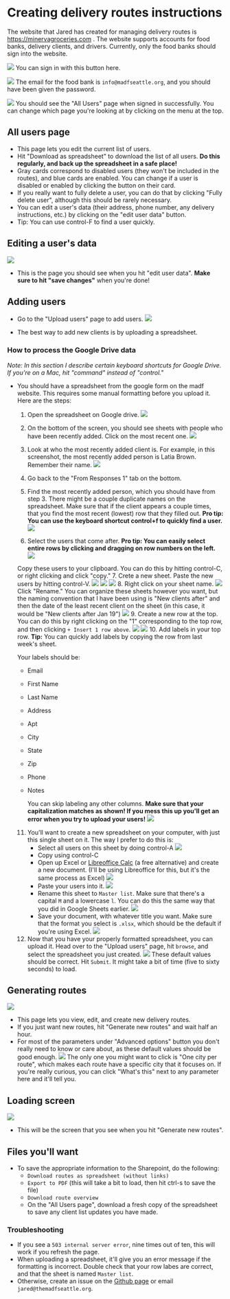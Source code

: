 # Creating delivery routes instructions

The website that Jared has created for managing delivery routes is https://minervagroceries.com .
The website supports accounts for food banks, delivery clients, and drivers. Currently, only the food banks should sign into the website.

![](https://i.imgur.com/sW5GpaC.png)
You can sign in with this button here.

![](https://i.imgur.com/Kmt57ox.png)
The email for the food bank is `info@madfseattle.org`, and you should have been given the password.



![](https://i.imgur.com/dqHRAa1.png)
You should see the "All Users" page when signed in successfully. You can change which page you're looking at by clicking on the menu at the top.

## All users page
- This page lets you edit the current list of users.
- Hit "Download as spreadsheet" to download the list of all users. **Do this regularly, and back up the spreadsheet in a safe place!**
- Gray cards correspond to disabled users (they won't be included in the routes), and blue cards are enabled. You can change if a user is disabled or enabled by clicking the button on their card.
- If you really want to fully delete a user, you can do that by clicking "Fully delete user", although this should be rarely necessary.
- You can edit a user's data (their address, phone number, any delivery instructions, etc.) by clicking on the "edit user data" button.
- Tip: You can use control-F to find a user quickly.

## Editing a user's data

![](https://i.imgur.com/IQWVl4j.png)
- This is the page you should see when you hit "edit user data". **Make sure to hit "save changes"** when you're done!

## Adding users
- Go to the "Upload users" page to add users.
![](https://i.imgur.com/XA4Y7pD.png)

- The best way to add new clients is by uploading a spreadsheet.
### How to process the Google Drive data
*Note: In this section I describe certain keyboard shortcuts for Google Drive. If you're on a Mac, hit "command" instead of "control."*
- You should have a spreadsheet from the google form on the madf website. This requires some manual formatting before you upload it. Here are the steps:
    1. Open the spreadsheet on Google drive.
    ![](https://i.imgur.com/K5zPzqm.png)
    2. On the bottom of the screen, you should see sheets with people who have been recently added. Click on the most recent one.
    ![](https://i.imgur.com/sPoAOm1.png)

    3. Look at who the most recently added client is. For example, in this screenshot, the most recently added person is Latia Brown. Remember their name.
    ![](https://i.imgur.com/uZFqxX0.png)
    4. Go back to the "From Responses 1" tab on the bottom.
    5. Find the most recently added person, which you should have from step 3. There might be a couple duplicate names on the spreadsheet. Make sure that if the client appears a couple times, that you find the most recent (lowest) row that they filled out.
    **Pro tip: You can use the keyboard shortcut control+f to quickly find a user.**
    ![](https://i.imgur.com/TalP9AA.png)
    6. Select the users that come after.
      **Pro tip: You can easily select entire rows by clicking and dragging on row numbers on the left.**
    ![](https://i.imgur.com/AZqLxib.png)

    Copy these users to your clipboard. You can do this by hitting control-C, or right clicking and click "copy."
    7. Crete a new sheet. Paste the new users by hitting control-V.
    ![](https://i.imgur.com/UGzy2TS.png)
    ![](https://i.imgur.com/ywBJiMN.png)
    ![](https://i.imgur.com/DbMnjxF.png)
    8. Right click on your sheet name.
    ![](https://i.imgur.com/DDysqeu.png)
    Click "Rename." You can organize these sheets however you want, but the naming convention that I have been using is "New clients after" and then the date of the least recent client on the sheet (in this case, it would be "New clients after Jan 19")
    ![](https://i.imgur.com/TUycjYQ.png)
    9. Create a new row at the top. You can do this by right clicking on the "1" corresponding to the top row, and then clicking `+ Insert 1 row above`.
    ![](https://i.imgur.com/8c9Os5m.png)
    ![](https://i.imgur.com/sZw4mwa.png)
    10. Add labels in your top row.  **Tip:** You can quickly add labels by copying the row from last week's sheet.
    
    Your labels should be:
    - Email
    - First Name
    - Last Name
    - Address
    - Apt
    - City
    - State
    - Zip
    - Phone
    - Notes
    
        You can skip labeling any other columns. **Make sure that your capitalization matches as shown! If you mess this up you'll get an error when you try to upload your users!**
    ![](https://i.imgur.com/zhAV5Rp.png)
    11. You'll want to create a new spreadsheet on your computer, with just this single sheet on it. The way I prefer to do this is:
        - Select all users on this sheet by doing control-A
        ![](https://i.imgur.com/HZAFofp.png)
        - Copy using control-C
        - Open up Excel or [Libreoffice Calc](https://www.libreoffice.org/) (a free alternative) and create a new document. (I'll be using Libreoffice for this, but it's the same process as Excel)
    ![](https://i.imgur.com/YEhOwI7.png)
        - Paste your users into it.
        ![](https://i.imgur.com/fcpOvEO.png)
        - Rename this sheet to `Master list`. Make sure that there's a capital `M` and a lowercase `l`. You can do this the same way that you did in Google Sheets earlier.
        ![](https://i.imgur.com/UZAfiOC.png)
        - Save your document, with whatever title you want. Make sure that the format you select is `.xlsx`, which should be the default if you're using Excel.
        ![](https://i.imgur.com/CbSXltT.png)
    12. Now that you have your properly formatted spreadsheet, you can upload it. Head over to the "Upload users" page, hit `browse`, and select the spreadsheet you just created. 
![](https://i.imgur.com/EUJiThA.png)
These default values should be correct. Hit `Submit`. It might take a bit of time (five to sixty seconds) to load.

## Generating routes
![](https://i.imgur.com/kVQ43Bu.png)
- This page lets you view, edit, and create new delivery routes.
- If you just want new routes, hit "Generate new routes" and wait half an hour.
- For most of the parameters under "Advanced options" button you don't really need to know or care about, as these default values should be good enough. 
![](https://i.imgur.com/SLhNZwV.png)
The only one you might want to click is "One city per route", which makes each route have a specific city that it focuses on. If you're really curious, you can click "What's this" next to any parameter here and it'll tell you.

## Loading screen
![](https://i.imgur.com/49pI0iX.png)

- This will be the screen that you see when you hit "Generate new routes".
## Files you'll want
- To save the appropriate information to the Sharepoint, do the following:
    - `Download routes as spreadsheet (without links)`
    - `Export to PDF` (this will take a bit to load, then hit ctrl-s to save the file)
    - `Download route overview`
    - On the "All Users page", download a fresh copy of the spreadsheet to save any client list updates you have made. 

### Troubleshooting
- If you see a `503 internal server error`, nine times out of ten, this will work if you refresh the page.
- When uploading a spreadsheet, it'll give you an error message if the formatting is incorrect. Double check that your row labes are correct, and that the sheet is named `Master list`.
- Otherwise, create an issue on the [Github page](https://github.com/jaredgoodman03/Minerva/issues/new) or email `jared@themadfseattle.org`.